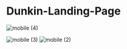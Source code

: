 # Dunkin-Landing-Page

![mobile (4)](https://github.com/Pranali9922/Dunkin-Landing-Page/assets/109171261/bc26180b-22c6-45b7-b1c6-5ef10c40535a)

![mobile (3)](https://github.com/Pranali9922/Dunkin-Landing-Page/assets/109171261/99004024-ec27-469e-9589-9bc8a2da7713) 
![mobile (2)](https://github.com/Pranali9922/Dunkin-Landing-Page/assets/109171261/4752b7f2-280a-454d-8b16-a2fe78cf47e2)

